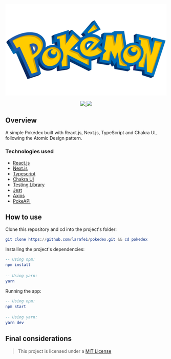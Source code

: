 <p align="center">
  <a href="https://github.com/larafe1/pokedex">
    <img src="https://github.com/larafe1/pokedex/blob/master/public/pokemon-logo.png">
  </a>
</p>

<p align="center">
  <a href="https://github.com/larafe1/pokedex/releases/">
    <img src="https://img.shields.io/static/v1?label=version&message=2.x&color=FFC947">
  </a>
  <a href="https://github.com/larafe1/pokedex/blob/master/LICENSE">
    <img src="https://img.shields.io/static/v1?label=license&message=MIT&color=FFC947">
  </a>
</p>

## Overview

A simple Pokédex built with React.js, Next.js, TypeScript and Chakra UI, following the Atomic Design pattern.

### Technologies used

- [React.js](https://reactjs.org/)
- [Next.js](https://nextjs.org/)
- [Typescript](https://www.typescriptlang.org/)
- [Chakra UI](https://chakra-ui.com/)
- [Testing Library](https://testing-library.com/)
- [Jest](https://jestjs.io/)
- [Axios](https://axios-http.com/)
- [PokeAPI](https://pokeapi.co/)

## How to use

Clone this repository and cd into the project's folder:

```elm
git clone https://github.com/larafe1/pokedex.git && cd pokedex
```

Installing the project's dependencies:

```elm
-- Using npm:
npm install

-- Using yarn:
yarn
```

Running the app:

```elm
-- Using npm:
npm start

-- Using yarn:
yarn dev
```

## Final considerations

> This project is licensed under a [MIT License](https://github.com/larafe1/pokedex/blob/master/LICENSE)
